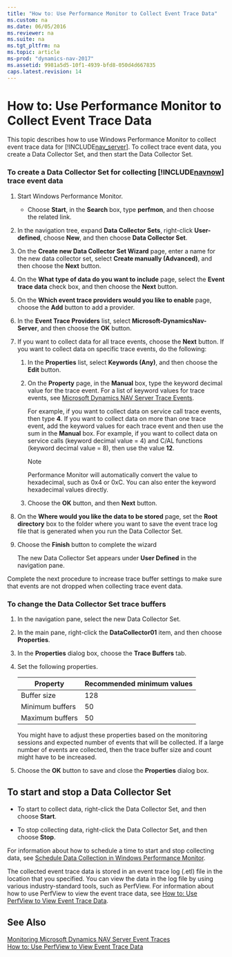 ```yaml
---
title: "How to: Use Performance Monitor to Collect Event Trace Data"
ms.custom: na
ms.date: 06/05/2016
ms.reviewer: na
ms.suite: na
ms.tgt_pltfrm: na
ms.topic: article
ms-prod: "dynamics-nav-2017"
ms.assetid: 9981a5d5-10f1-4939-bfd8-050d4d667835
caps.latest.revision: 14
---
```

# How to: Use Performance Monitor to Collect Event Trace Data
This topic describes how to use Windows Performance Monitor to collect event trace data for [!INCLUDE[nav_server](includes/nav_server_md.md)]. To collect trace event data, you create a Data Collector Set, and then start the Data Collector Set.  
  
### To create a Data Collector Set for collecting [!INCLUDE[navnow](includes/navnow_md.md)] trace event data  
  
1.  Start Windows Performance Monitor.  
  
    -   Choose **Start**, in the **Search** box, type **perfmon**, and then choose the related link.  
  
2.  In the navigation tree, expand **Data Collector Sets**, right-click **User-defined**, choose **New**, and then choose **Data Collector Set**.  
  
3.  On the **Create new Data Collector Set Wizard** page, enter a name for the new data collector set, select **Create manually \(Advanced\)**, and then choose the **Next** button.  
  
4.  On the **What type of data do you want to include** page, select the **Event trace data** check box, and then choose the **Next** button.  
  
5.  On the **Which event trace providers would you like to enable** page, choose the **Add** button to add a provider.  
  
6.  In the **Event Trace Providers** list, select **Microsoft-DynamicsNav-Server**, and then choose the **OK** button.  
  
7.  If you want to collect data for all trace events, choose the **Next** button. If you want to collect data on specific trace events, do the following:  
  
    1.  In the **Properties** list, select **Keywords \(Any\)**, and then choose the **Edit** button.  
  
    2.  On the **Property** page, in the **Manual** box, type the keyword decimal value for the trace event. For a list of keyword values for trace events, see [Microsoft Dynamics NAV Server Trace Events](Microsoft-Dynamics-NAV-Server-Trace-Events.md).  
  
         For example, if you want to collect data on service call trace events, then type **4**. If you want to collect data on more than one trace event, add the keyword values for each trace event and then use the sum in the **Manual** box. For example, if you want to collect data on service calls \(keyword decimal value = 4\) and C/AL functions \(keyword decimal value = 8\), then use the value **12**.  
  
        > [!NOTE]  
        >  Performance Monitor will automatically convert the value to hexadecimal, such as 0x4 or 0xC. You can also enter the keyword hexadecimal values directly.  
  
    3.  Choose the **OK** button, and then **Next** button.  
  
8.  On the **Where would you like the data to be stored** page, set the **Root directory** box to the folder where you want to save the event trace log file that is generated when you run the Data Collector Set.  
  
9. Choose the **Finish** button to complete the wizard  
  
     The new Data Collector Set appears under **User Defined** in the navigation pane.  
  
 Complete the next procedure to increase trace buffer settings to make sure that events are not dropped when collecting trace event data.  
  
### To change the Data Collector Set trace buffers  
  
1.  In the navigation pane, select the new Data Collector Set.  
  
2.  In the main pane, right-click the **DataCollector01** item, and then choose **Properties**.  
  
3.  In the **Properties** dialog box, choose the **Trace Buffers** tab.  
  
4.  Set the following properties.  
  
    |Property|Recommended minimum values|  
    |--------------|--------------------------------|  
    |Buffer size|128|  
    |Minimum buffers|50|  
    |Maximum buffers|50|  
  
     You might have to adjust these properties based on the monitoring sessions and expected number of events that will be collected. If a large number of events are collected, then the trace buffer size and count might have to be increased.  
  
5.  Choose the **OK** button to save and close the **Properties** dialog box.  
  
##  <a name="StartDataCollectorSet"></a> To start and stop a Data Collector Set  
  
-   To start to collect data, right-click the Data Collector Set, and then choose **Start**.  
  
-   To stop collecting data, right-click the Data Collector Set, and then choose **Stop**.  
  
 For information about how to schedule a time to start and stop collecting data, see [Schedule Data Collection in Windows Performance Monitor](http://technet.microsoft.com/en-us/library/cc722312.aspx).  
  
 The collected event trace data is stored in an event trace log \(.etl\) file in the location that you specified. You can view the data in the log file by using various industry-standard tools, such as PerfView. For information about how to use PerfView to view the event trace data, see [How to: Use PerfView to View Event Trace Data](How-to--Use%20PerfView%20to%20View%20Event%20Trace%20Data.md).  
  
## See Also  
 [Monitoring Microsoft Dynamics NAV Server Event Traces](Monitoring-Microsoft-Dynamics-NAV-Server-Event-Traces.md)   
 [How to: Use PerfView to View Event Trace Data](How-to--Use%20PerfView%20to%20View%20Event%20Trace%20Data.md)